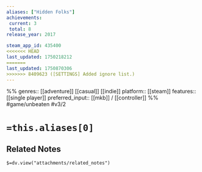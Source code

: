 ```yaml
---
aliases: ["Hidden Folks"]
achievements:
 current: 3
 total: 8
release_year: 2017

steam_app_id: 435400
<<<<<<< HEAD
last_updated: 1750218212
=======
last_updated: 1750870306
>>>>>>> 8409623 ([SETTINGS] Added ignore list.)
---
```

%%
genres:: [[adventure]] [[casual]] [[indie]]
platform:: [[steam]]
features:: [[single player]]
preferred_input:: [[mkb]] / [[controller]]
%%
#game/unbeaten
#v3/2

# `=this.aliases[0]`
## Related Notes
`$=dv.view("attachments/related_notes")`